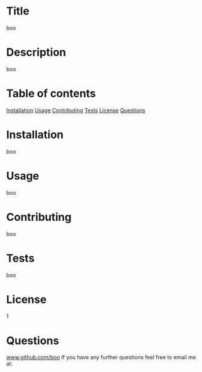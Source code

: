# Title

boo
# Description
boo

# Table of contents


[Installation](#installation)
[Usage](#usage)
[Contributing](#contributing)
[Tests](#tests)
[License](#license)
[Questions](#questions)

# Installation


boo
# Usage


boo
# Contributing


boo
# Tests


boo
# License


1
# Questions

www.github.com/boo
If you have any further questions feel free to email me at: <boo>
